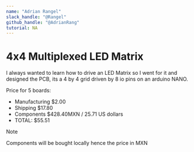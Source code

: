 ```yaml
---
name: "Adrian Rangel"
slack_handle: "@Rangel"
github_handle: "@AdrianRang"
tutorial: NA
---
```


# 4x4 Multiplexed LED Matrix

I always wanted to learn how to drive an LED Matrix so I went for it and designed the PCB, its a 4 by 4 grid driven by 8 io pins on an arduino NANO.

Price for 5 boards:
- Manufacturing $2.00
- Shipping $17.80
- Components $428.40MXN / 25.71 US dollars
- TOTAL: $55.51
> [!NOTE]
> Components will be bought locally hence the price in MXN
